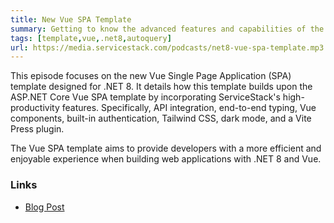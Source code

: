 ```yaml
---
title: New Vue SPA Template
summary: Getting to know the advanced features and capabilities of the enhanced Vite TypeScript Vue SPA template for .NET 8
tags: [template,vue,.net8,autoquery]
url: https://media.servicestack.com/podcasts/net8-vue-spa-template.mp3
---
```


This episode focuses on the new Vue Single Page Application (SPA) template designed for .NET 8. 
It details how this template builds upon the ASP.NET Core Vue SPA template by incorporating 
ServiceStack's high-productivity features. Specifically, API integration, end-to-end typing, 
Vue components, built-in authentication, Tailwind CSS, dark mode, and a Vite Press plugin. 

The Vue SPA template aims to provide developers with a more efficient and enjoyable experience 
when building web applications with .NET 8 and Vue.

### Links

- [Blog Post](/posts/net8-vue-spa-template)